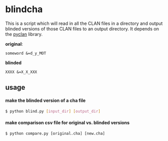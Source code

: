 # blindcha

This is a script which will read in all the CLAN files in a directory and output blinded versions of those CLAN files to an output directory. It depends on the [pyclan](https://github.com/SeedlingsBabylab/pyclan) library.

**original**:
```
someword &=d_y_MOT
```
**blinded**
```
XXXX &=X_X_XXX
```

## usage


#### make the blinded version of a cha file
```bash
$ python blind.py [input_dir] [output_dir]
```

#### make comparison csv file for original vs. blinded versions

```
$ python compare.py [original.cha] [new.cha]
```
